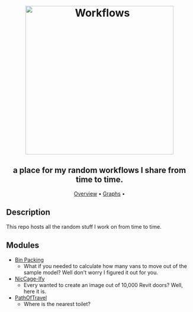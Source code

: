 <h1 align="center">
  <br>
  <img src="https://img.icons8.com/ios-filled/50/000000/workflow.png" alt="Workflows" width="400">
</h1>

<h2 align="center">a place for my random workflows I share from time to time.</h2>

<p align="center">
  <a href="#description">Overview</a> •
  <a href="#graphs">Graphs</a> •
</p>

## Description
This repo hosts all the random stuff I work on from time to time.

## Modules
* [Bin Packing](https://github.com/johnpierson/RandomGraphs/tree/master/BinPacking)
  - What if you needed to calculate how many vans to move out of the sample model? Well don't worry I figured it out for you.
* [NicCage-Ify](https://github.com/johnpierson/RandomGraphs/tree/master/NicCage-Ify)
  - Every wanted to create an image out of 10,000 Revit doors? Well, here it is.
* [PathOfTravel](https://github.com/johnpierson/RandomGraphs/tree/master/PathOfTravel)
  - Where is the nearest toilet?